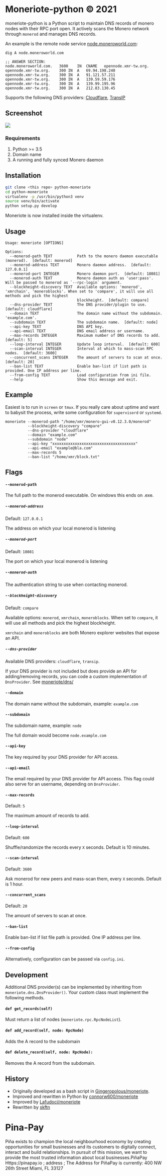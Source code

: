 # Moneriote-python © 2021

moneriote-python is a Python script to maintain DNS records of monero nodes with their RPC port open. It actively scans
the Monero network through `monerod` and manages DNS records.

An example is the remote node service [node.moneroworld.com](https://moneroworld.com/):

```
dig A node.moneroworld.com

;; ANSWER SECTION:
node.moneroworld.com.	3600	IN	CNAME	opennode.xmr-tw.org.
opennode.xmr-tw.org.	300	IN	A	69.94.198.240
opennode.xmr-tw.org.	300	IN	A	91.121.57.211
opennode.xmr-tw.org.	300	IN	A	139.59.59.176
opennode.xmr-tw.org.	300	IN	A	139.99.195.96
opennode.xmr-tw.org.	300	IN	A	212.83.130.45
```

Supports the following DNS providers: [Cloudflare](https://www.cloudflare.com/), [TransIP](https://transip.nl)


Screenshot
----

![](https://i.imgur.com/VeKZnEX.png)

### Requirements

1. Python >= 3.5
2. Domain name
3. A running and fully synced Monero daemon

Installation
----

```bash
git clone <this repo> python-moneriote
cd python-moneriote
virtualenv -p /usr/bin/python3 venv
source venv/bin/activate
python setup.py develop
```

Moneriote is now installed inside the virtualenv.


Usage
----

```
Usage: moneriote [OPTIONS]

Options:
  --monerod-path TEXT           Path to the monero daemon executable (monerod).  [default: monerod]
  --monerod-address TEXT        Monero daemon address.  [default: 127.0.0.1]
  --monerod-port INTEGER        Monero daemon port.  [default: 18081]
  --monerod-auth TEXT           Monero daemon auth as 'user:pass'. Will be passed to monerod as `--rpc-login` argument.
  --blockheight-discovery TEXT  Available options: 'monerod', 'xmrchain', 'moneroblocks'. When set to 'compare', it will use all methods and pick the highest
                                blockheight.  [default: compare]
  --dns-provider TEXT           The DNS provider/plugin to use.  [default: cloudflare]
  --domain TEXT                 The domain name without the subdomain. 'example.com'.
  --subdomain TEXT              The subdomain name.  [default: node]
  --api-key TEXT                DNS API key.
  --api-email TEXT              DNS email address or username.
  --max-records INTEGER         Maximum number of DNS records to add.  [default: 5]
  --loop-interval INTEGER       Update loop interval.  [default: 600]
  --scan-interval INTEGER       Interval at which to mass-scan RPC nodes.  [default: 3600]
  --concurrent_scans INTEGER    The amount of servers to scan at once.  [default: 20]
  --ban-list TEXT               Enable ban-list if list path is provided. One IP address per line.
  --from-config TEXT            Load configuration from ini file.
  --help                        Show this message and exit.
```

Example
----

Easiest is to run in `screen` or `tmux`. If you really care about uptime and
want to babysit the process, write some configuration for `supervisord`  or `systemd`.

```
moneriote --monerod-path "/home/xmr/monero-gui-v0.12.3.0/monerod"
          --blockheight-discovery "compare"
          --dns-provider "cloudflare"
          --domain "example.com"
          --subdomain "node"
          --api-key "xxxxxxxxxxxxxxxxxxxxxxxxxxxxxxxxxxxxx"
          --api-email "example@bla.com"
          --max-records 5
          --ban-list "/home/xmr/block.txt"
```

Flags
----

#### `--monerod-path`

The full path to the monerod executable. On windows this ends on .exe.

##### `--monerod-address`

Default: `127.0.0.1`

The address on which your local monerod is listening

##### `--monerod-port`

Default: `18081`

The port on which your local monerod is listening

##### `--monerod-auth`

The authentication string to use when contacting monerod.

##### `--blockheight-discovery`

Default: `compare`

Available options: `monerod`, `xmrchain`, `moneroblocks`. When set to `compare`,
it will use all methods and pick the highest blockheight.

`xmrchain` and `moneroblocks` are both Monero explorer websites that expose an API.

##### `--dns-provider`

Available DNS providers: `cloudflare`, `transip`.

If your DNS provider is not included but does provide an API for adding/removing records,
you can code a custom implementation of `DnsProvider`. See [moneriote/dns/](tree/master/moneriote/dns/)

#### `--domain`

The domain name without the subdomain, example: `example.com`

#### `--subdomain`

The subdomain name, example: `node`

The full domain would become `node.example.com`

#### `--api-key`

The key required by your DNS provider for API access.

#### `--api-email`

The email required by your DNS provider for API access. This flag could also serve for an username, depending
on `DnsProvider`.

#### `--max-records`

Default: `5`

The maximum amount of records to add.

#### `--loop-interval`

Default: `600`

Shuffle/randomize the records every `X` seconds. Default is 10 minutes.

#### `--scan-interval`

Default: `3600`

Ask monerod for new peers and mass-scan them, every `X` seconds. Default is 1 hour.

#### `--concurrent_scans`

Default: `20`

The amount of servers to scan at once.

#### `--ban-list`

Enable ban-list if list file path is provided. One IP address per line.

#### `--from-config`

Alternatively, configuration can be passed via `config.ini`.

Development
----

Additional DNS provider(s) can be implemented by inheriting from `moneriote.dns.DnsProvider()`. Your custom
class must implement the following methods.

#### `def get_records(self)`

Must return a list of nodes (`moneriote.rpc.RpcNodeList`).

#### `def add_record(self, node: RpcNode)`

Adds the A record to the subdomain

#### `def delete_record(self, node: RpcNode):`

Removes the A record from the subdomain.

## History

- Originally developed as a bash script in [Gingeropolous/moneriote](https://github.com/Gingeropolous/moneriote).
- Improved and rewritten in Python by [connorw600/moneriote](https://github.com/connorw600/moneriote/tree/opennodes-python)
- Improved by [Lafudoci/moneriote](https://github.com/Lafudoci/moneriote/tree/opennodes-python)
- Rewritten by [skftn](https://github.com/skftn)

# Pina-Pay
Piña exists to champion the local neighbourhood economy by creating opportunities for small businesses and its customers to digitally connect, interact and build relationships.   In pursuit of this mission, we want to provide the most trusted information about local businesses.PiñaPay Https://pinapay.io ; address ;
The Address for PiñaPay is currently:
400 NW 26th Street
Miami, FL 33127
